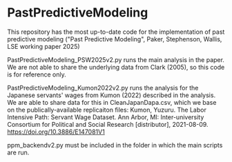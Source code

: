 # PastPredictiveModeling
This repository has the most up-to-date code for the implementation of past predictive modeling ("Past Predictive Modeling", Paker, Stephenson, Wallis, LSE working paper 2025)

PastPredictiveModeling_PSW2025v2.py runs the main analysis in the paper. We are not able to share the underlying data from Clark (2005), so this code is for reference only.

PastPredictiveModeling_Kumon2022v2.py runs the analysis for the Japanese servants' wages from Kumon (2022) described in the analysis. We are able to share data for this in CleanJapanDapa.csv, which we base on the publically-available replicaiton files:
Kumon, Yuzuru. The Labor Intensive Path: Servant Wage Dataset. Ann Arbor, MI: Inter-university Consortium for Political and Social Research [distributor], 2021-08-09. https://doi.org/10.3886/E147081V1

ppm_backendv2.py must be included in the folder in which the main scripts are run.
